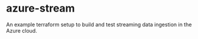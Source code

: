 # azure-stream
An example terraform setup to build and test streaming data ingestion in the Azure cloud.
